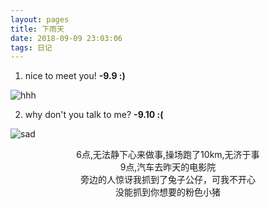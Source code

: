 ```yaml
---
layout: pages
title: 下雨天
date: 2018-09-09 23:03:06
tags: 日记
---
```


1. nice to meet you! **-9.9 :)**

![hhh](https://raw.githubusercontent.com/geekhch/hexo/master/images/auto/https://raw.githubusercontent.com/geekhch/hexo/master/images/auto/hjl_1.jpg)


2. why don't you talk to me? **-9.10 :(**

![sad](https://raw.githubusercontent.com/geekhch/hexo/master/images/auto/https://raw.githubusercontent.com/geekhch/hexo/master/images/auto/hjl_2.jpg)

<center>
6点,无法静下心来做事,操场跑了10km,无济于事<br>
9点,汽车去昨天的电影院<br>
旁边的人惊讶我抓到了兔子公仔，可我不开心<br>
没能抓到你想要的粉色小猪
</center>